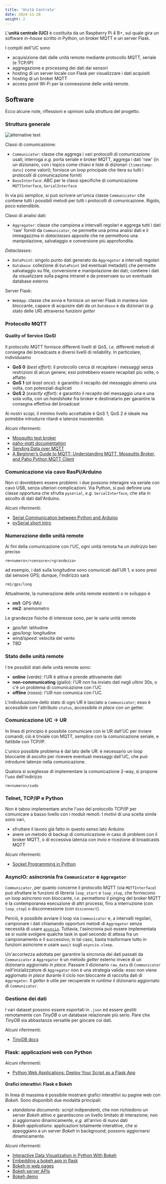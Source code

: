 ```yaml
---
title: 'Unità Centrale'
date: 2024-11-28
weight: 2
---
```


L'**unità centrale (UC)** è costituita da un Raspberry Pi 4 B+, sul quale
gira un software *in-house* scritto in Python, un broker MQTT e un
server Flask. 


<!--more-->


I compiti dell'UC sono
 - acquisizione dati dalle unità remote mediante protocollo MQTT, seriale (e
   TCP/IP)
 - aggregazione e processing dei dati dai sensori
 - hosting di un server locale con Flask per visualizzare i dati
   acquisiti
 - hosting di un broker MQTT
 - access point Wi-Fi per la connessione delle unità remote.

## Software
Ecco alcune note, riflessioni e opinioni sulla struttura del progetto.

### Struttura generale 

![alternative text](//www.plantuml.com/plantuml/png/hLLDJnin4Btlht1leMNp0n2geFI2r8zKHUe18MlYdImkNdjbpz8YslzUZwtW08hYIdk9vetNRvxVU9opGE1f6appPlJG3o2cW9UMq0_OQI1SWRg37eFOW0dODCf024AX9Gz6JbRJKhbXa9htR43XyYB2c5T0pZysuiVbgX7lX8TViWE24z5fHStV6gOFaBHa91vVqt16EMjHqUA8GQV3CpnEQwF3RGHL1Jz_kxfwKV3M1R8mu8duuYmcJkUfe3l4KOBHzrXov4QjGi55z3QZZ4PB1HlNz-WBhZoKQ8LqLkwivaJPKN83XW0zvaJ1Ke4nwzZaMe-kBbR5ejBVETlm7Rq6irEbs1x8CrZ3r7cWw7dSnOcGjYGd_jT51Z4Yj7lrGTzxxFb2By-VmYphTM_JEUx1b0olho5WoVZ9Mctx_HUWRFcO8qnzt3W_0CbqmHRfD_StyadZtBWu4hnxgnVpwTACRqCtvWX_iwD9-zvpRrKiMSJAQKlvqAG7ZAJ3UC92aU5o6sGBnYbJH_rQqNKWVopExSDDJI4ESXrEov7hncdwf0DTFmcvuVMDHjD97i-u_dKaxIoOQ_wGAzwaRw3hCiNYIVLn8jvrWPnKuNwnqGQPxSNIp-3iyxK82BrSFqWcbHviZujaSqeS2xHTYd9xP5GZvLwRWoO-C4zI_E20CM_Rzb2Jclf7zVHFExNrR-Aip6NCv-VUVQMQsdyhuTeAB-QbBKRCGpo32wUjRolUlmCNDTAOAfgAbxRjslUlHwOvGzjDW_a7)

Classi di comunicazione:
 - `Communicator`: classe che aggrega i vari protocolli di
   comunicazione usati, interroga *e.g.* porta seriale e broker MQTT,
   aggrega i dati 'raw' (in un dizionario, con i topics come chiavi e
   liste di dizionari `{timestamp: dato}` come valori); fornisce un
   loop principale che itera su tutti i protocolli di comunicazione
   forniti
 - `BaseInterface`: ABC per le classi specifiche di comunicazione
   `MQTTInterface`, `SerialInterface`

In via più semplice, si può scrivere un'unica classe `Communicator`
che contiene tutti i possibili metodi per tutti i protocolli di
comunicazione. Rigido, poco estendibile.

Classi di analisi dati:
 - `Aggregator`: classe che campiona a intervalli regolari e aggrega
   tutti i dati 'raw' forniti da `Communicator`, ne permette una prima
   analisi dati e li immagazzina in *dataclasses* apposite che ne
   permettono una manipolazione, salvataggio e conversione più
   approfondita.
   
*Dataclasses*:
 - `DataPoint`: singolo punto dati generato da `Aggregator` a
   intervalli regolari
 - `Database`: collezione di `DataPoint` (ed eventuali metadati) che
   permette salvataggio su file, conversione e manipolazione dei dati;
   contiene i dati da visualizzare sulla pagina intranet e da
   preservare su un eventuale database esterno
   
Server Flask:
 - `WebApp`: classe che avvia e fornisce un server Flask in maniera
   non bloccante, capace di acquisire dati da un `Database` e da
   dizionari (*e.g.* stato delle UR) attraverso funzioni *getter*

### Protocollo MQTT
#### Quality of Service (QoS)
Il protocollo MQTT fornisce differenti livelli di QoS, *i.e.*
differenti metodi di consegna dei broadcasts e diversi livelli di
reliability. In particolare, individuiamo
 - **QoS 0** (*best effort*): il protocollo cerca di recapitare i
   messaggi senza restrizioni di alcun genere; essi potrebbero essere
   recapitati più volte, o affatto
 - **QoS 1** (*at least once*): è garantito il recapito del messaggio
   almeno una volta, con potenziali duplicati
 - **QoS 2** (*exactly effort*): è garantito il recapito del messaggio
   una e una sola volta, con un *handshake* fra broker e destinatario
   per garantire la consegna effettiva del broadcast
   
Ai nostri scopi, il minimo livello accettabile è QoS 1; QoS 2 è ideale
ma potrebbe introdurre ritardi e latenze insostenibili. 
   
Alcuni riferimenti:
 - [Mosquitto test broker](https://test.mosquitto.org/)
 - [paho-mqtt
   documentation](https://eclipse.dev/paho/files/paho.mqtt.python/html/index.html)
 - [Sending Data over
   MQTT](https://docs.arduino.cc/tutorials/uno-wifi-rev2/uno-wifi-r2-mqtt-device-to-device/)
 - [A Beginner’s Guide to MQTT: Understanding MQTT, Mosquitto Broker, and Paho Python MQTT Client](https://medium.com/@potekh.anastasia/a-beginners-guide-to-mqtt-understanding-mqtt-mosquitto-broker-and-paho-python-mqtt-client-990822274923)

### Comunicazione via cavo RasPi/Arduino
Non ci dovrebbero essere problemi: i due possono interagire via
seriale con cavo USB, senza ulteriori complicazioni. Via Python, si
può definire una classe opportuna che sfrutta `pyserial`, *e.g.*
`SerialInterface`, che stia in ascolto di dati dall'Arduino.

Alcuni riferimenti:
 - [Serial Communication between Python and
   Arduino](https://projecthub.arduino.cc/ansh2919/serial-communication-between-python-and-arduino-663756)
 - [pySerial short intro](https://pyserial.readthedocs.io/en/stable/shortintro.html)

### Numerazione delle unità remote
Ai fini della comunicazione con l'UC, ogni unità remota ha un
*indirizzo* ben preciso

```
rm<numero>/<sensore>/<grandezza>
```

ad esempio, i dati sulla longitudine sono comunicati dall'UR 1, e sono
presi dal sensore GPS; dunque, l'indirizzo sarà

```
rm1/gps/long
```

Attualmente, la numerazione delle unità remote esistenti o in sviluppo
è
 - **rm1**: GPS-IMU
 - **rm2**: anemometro

Le grandezze fisiche di interesse sono, per le varie unità remote
 - *gps/lat*: latitudine
 - *gps/long*: longitudine
 - *wind/speed*: velocità del vento 
 - TBD
 
### Stato delle unità remote
I tre possibili stati delle unità remote sono:
 - **online** (verde): l'UR è attiva e prende attivamente dati
 - **non-communicating** (giallo): l'UR non ha inviato dati negli
   ultimi 30s, o c'è un problema di comunicazione con l'UC
 - **offline** (rosso): l'UR non comunica con l'UC. 

L'individuazione dello stato di ogni UR è lasciato a `Communicator`;
esso è accessibile con l'attributo `status`, accessibile *in place*
con un getter.

### Comunicazione UC -> UR
In linea di principio è possibile comunicare con le UR dall'UC per
inviare comandi; ciò è triviale con MQTT, semplice con la
comunicazione seriale, e fattibile con TCP/IP.

L'unico possibile problema è dal lato delle UR: è necessario un loop
bloccante di ascolto per ricevere eventuali messaggi dall'UC, che può
introdurre latenze nella comunicazione.

Qualora si scegliesse di implementare la comunicazione 2-way, si
propone l'uso dell'indirizzo 

```
rm<numero>/sudo
```

### Telnet, TCP/IP e Python
Non è taboo implementare anche l'uso del protocollo TCP/IP per
comunicare a basso livello con i moduli remoti. I motivi di una scelta
simile sono vari,
 - sfruttare il lavoro già fatto in questo senso lato Arduino
 - avere un metodo di backup di comunicazione in caso di problemi con
   il broker MQTT, o di eccessiva latenza con invio e ricezione di
   broadcasts MQTT

Alcuni riferimenti:
 - [Socket Programming in Python](https://realpython.com/python-sockets/)

### AsyncIO: asincronia fra `Communicator` e `Aggregator`
`Communicator`, per quanto concerne il protocollo MQTT (via
`MQTTInterface`) può sfruttare le funzioni di libreria `loop_start` e
`loop_stop`, che forniscono un loop asincrono non bloccante, *i.e.*
permettono il pinging del broker MQTT e la contemporanea esecuzione di
altri processi, fino a interruzione (con `loop_stop`) o disconnessione
(con `disconnect`).

Perciò, è possibile avviare il loop via `Communicator` e, a intervalli
regolari, campionare i dati chiamando opportuni metodi di `Aggregator`
senza necessità di usare [`asyncio`](https://realpython.com/async-io-python/).
Tuttavia, l'asincronia può essere implementata se si vuole svolgere
qualche task in quel secondo di attesa fra un campionamento e il
successivo; in tal caso, basta trasformare tutto in funzioni asincrone
e usare `await` sugli `asyncio.sleep`.

Un'accortezza adottata per garantire la sincronia dei dati passati da
`Communicator` a `Aggregator` è un metodo *getter* esterno invece di
un dizionario aggiornato *in place*.  Passare il dizionario `raw_data`
di `Communicator` nell'inizializzatore di `Aggregator` non è una
strategia valida: esso non viene aggiornato *in place* durante il
ciclo non bloccante di raccolta dati di `Aggregator`. Il *getter* è
utile per recuperate in *runtime* il dizionario aggiornato di
`Communicator`.

### Gestione dei dati
I vari dataset possono essere esportati in `.json` ed essere gestiti
remotamente con *TinyDB* o un database relazionale più serio. Pare che
*TinyDB* sia abbastanza versatile per giocare coi dati.

Alcuni riferimenti:
 - [TinyDB docs](https://tinydb.readthedocs.io/en/latest/getting-started.html)

### Flask: applicazioni web con Python
Alcuni riferimenti:
 - [Python Web Applications: Deploy Your Script as a Flask
   App](https://realpython.com/python-web-applications/#test-locally)

#### Grafici interattivi: Flask e Bokeh
In linea di massima è possibile mostrare grafici interattivi su pagine
web con *Bokeh*. Sono disponibili due modalità principali:
 - *standalone documents*: script indipendenti, che non richiedono un
   server *Bokeh* attivo e garantiscono un livello limitato di
   interazione; non si aggiornano dinamicamente, *e.g.* all'arrivo di
   nuovi dati
 - *Bokeh applications*: applicazioni totalmente interattive, che si
   appoggiano a un server *Bokeh* in background; possono aggiornarsi
   dinamicamente.
 
Alcuni riferimenti:
 - [Interactive Data Visualization in Python With Bokeh](https://realpython.com/python-data-visualization-bokeh/)
 - [Embedding a bokeh app in
   flask](https://stackoverflow.com/questions/29949712/embedding-a-bokeh-app-in-flask)
 - [Bokeh in web
   pages](https://docs.bokeh.org/en/latest/docs/user_guide/output/embed.html#ug-output-embed)
 - [Bokeh server APIs](https://docs.bokeh.org/en/latest/docs/user_guide/server/library.html)
 - [Bokeh demo](https://demo.bokeh.org/)

